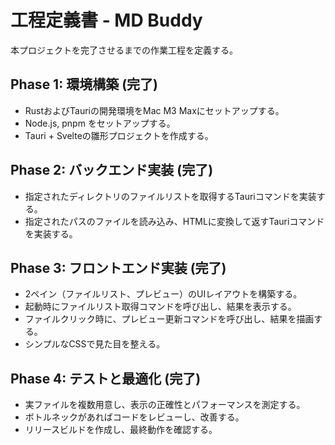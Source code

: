 # 工程定義書 - MD Buddy

本プロジェクトを完了させるまでの作業工程を定義する。

## Phase 1: 環境構築 (完了)
- RustおよびTauriの開発環境をMac M3 Maxにセットアップする。
- Node.js, pnpm をセットアップする。
- Tauri + Svelteの雛形プロジェクトを作成する。

## Phase 2: バックエンド実装 (完了)
- 指定されたディレクトリのファイルリストを取得するTauriコマンドを実装する。
- 指定されたパスのファイルを読み込み、HTMLに変換して返すTauriコマンドを実装する。

## Phase 3: フロントエンド実装 (完了)
- 2ペイン（ファイルリスト、プレビュー）のUIレイアウトを構築する。
- 起動時にファイルリスト取得コマンドを呼び出し、結果を表示する。
- ファイルクリック時に、プレビュー更新コマンドを呼び出し、結果を描画する。
- シンプルなCSSで見た目を整える。

## Phase 4: テストと最適化 (完了)
- 実ファイルを複数用意し、表示の正確性とパフォーマンスを測定する。
- ボトルネックがあればコードをレビューし、改善する。
- リリースビルドを作成し、最終動作を確認する。